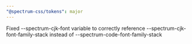 ```yaml
---
"@spectrum-css/tokens": major
---
```


Fixed --spectrum-cjk-font variable to correctly reference --spectrum-cjk-font-family-stack instead of --spectrum-code-font-family-stack
